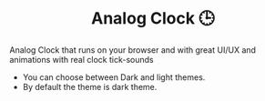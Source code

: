 <h1 align = "center">Analog Clock 🕒</h1>


<p>Analog Clock that runs on your browser and with great UI/UX and animations with real clock tick-sounds</p>

<ul>

<li>You can choose between Dark and light themes.</li>

<li>By default the theme is dark theme.</li>

</ul>